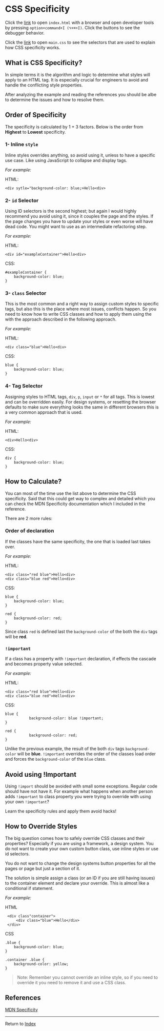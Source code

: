 # CSS Specificity

Click the [link](index.html) to open `index.html` with a browser and open developer tools by pressing `option+command+I (⌥+⌘+I)`.
Click the buttons to see the debugger behavior.

Click the [link](main.css) to open `main.css` to see the selectors that are used to explain how CSS specificity works.

## What is CSS Specificity?
In simple terms it is the algorithm and logic to determine what styles will apply to an HTML tag. It is especially crucial
for engineers to avoid and handle the conflicting style properties. 

After analyzing the example and reading the references you should be albe to determine the issues and how to resolve them.

## Order of Specificity
The specificity is calculated by 1 + 3 factors. Below is the order from **Highest** to **Lowest** specificity.

### 1- Inline `style`
   
Inline styles overrides anything, so avoid using it, unless to have a specific use case. Like using JavaScript to 
    collapse and display tags.   

_For example:_ 

HTML: 

`<div sytle="background-color: blue;>Hello<div>`

### 2- `id` Selector

Using ID selectors is the second highest; but again I would highly recommend you avoid using it, since it couples the page and the styles. If the page changes you have to update your styles or even worse will have dead code. You might want to use as an intermediate refactoring step.
          
_For example:_

HTML: 

`<div id="exampleContainer">Hello<div>`

CSS: 
	   
```
#exampleContainer {
	background-color: blue;
}
```

### 3- `class` Selector

This is the most common and a right way to assign custom styles to specific tags, but also this is the place where most issues, conflicts happen. So you need to know how to write CSS classes and how to apply them using the with the approach described in the following approach.

_For example:_
	
HTML: 

`<div class="blue">Hello<div>`
	
CSS: 

```
blue {
	background-color: blue;
}
```

### 4- Tag Selector

Assigning styles to HTML tags, `div`, `p`, `input` or `*` for all tags. This is lowest and can be overridden easily. For design systems, or resetting the browser defaults to make sure everything looks the same in different browsers this is a very common approach that is used.
    
_For example:_
    
HTML: 

`<div>Hello<div>`

CSS: 

```
div {
	background-color: blue;
}
```

## How to Calculate?

You can most of the time use the list above to determine the CSS specificity. Said that this could get way to complex and 
detailed which you can check the MDN Specificity documentation which I included in the reference.

There are 2 more rules:

### Order of declaration

If the classes have the same specificity, the one that is loaded last takes over.
   
_For example:_

HTML:
      
```
<div class="red blue">Hello<div>
<div class="blue red">Hello<div>
```

CSS:

```
blue {
	background-color: blue;
} 

red {
	background-color: red;
}
```

Since class `red` is defined last the `background-color` of the both the `div` tags will be **red**.

### `!important`
 If a class has a property with `!important` declaration, if effects the cascade and becomes property value selected.

_For example:_

HTML: 

```
<div class="red blue">Hello<div>
<div class="blue red">Hello<div>
```

CSS: 

```
blue {
		   background-color: blue !important;
}

red {
		   background-color: red;
}
```


Unlike the previous example, the result of the both `div` tags `background-color` will be **blue**. `!important` overrides the order of the 
classes load order and forces the `background-color` of the `blue` class.

## Avoid using !Important
Using `!import` should be avoided with small some exceptions. Regular code should have not have it. For example what happens when another person adds `!important` to class property you were trying to override with using your own `!important`? 

Learn the specificity rules and apply them avoid hacks!

## How to Override Styles
The big question comes how to safely override CSS classes and their properties? Especially if you are using a framework, a design system. You do not want to create your own custom button class, use inline styles or use id selectors.

You do not want to change the design systems button properties for all the pages or page but just a section of it. 

The solution is simple assign a class (or an ID if you are still having issues) to the container element and declare your override. This is almost like a conditional if statement.

_For example:_

HTML
```
 <div class"container">
	 <div class="blue">Hello</div>
 </div>
```

CSS
```
.blue {
	background-color: blue;
}

.container .blue {
	background-color: yellow;
}
```

>Note: Remember you cannot override an inline style, so if you need to override it you need to remove it and use a CSS class.

## References
[MDN Specificity](https://developer.mozilla.org/en-US/docs/Web/CSS/Specificity)

---
Return to [Index](../../README.md)